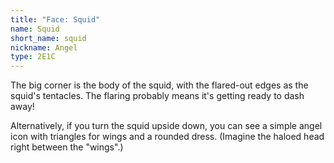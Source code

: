 ```yaml
---
title: "Face: Squid"
name: Squid
short_name: squid
nickname: Angel
type: 2E1C
---
```


The big corner is the body of the squid, with the flared-out edges as the squid's tentacles.  The flaring probably means it's getting ready to dash away!

Alternatively, if you turn the squid upside down, you can see a simple angel icon with triangles for wings and a rounded dress.  (Imagine the haloed head right between the "wings".)
